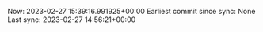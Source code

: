 Now: 2023-02-27 15:39:16.991925+00:00 Earliest commit since sync: None Last sync: 2023-02-27 14:56:21+00:00
